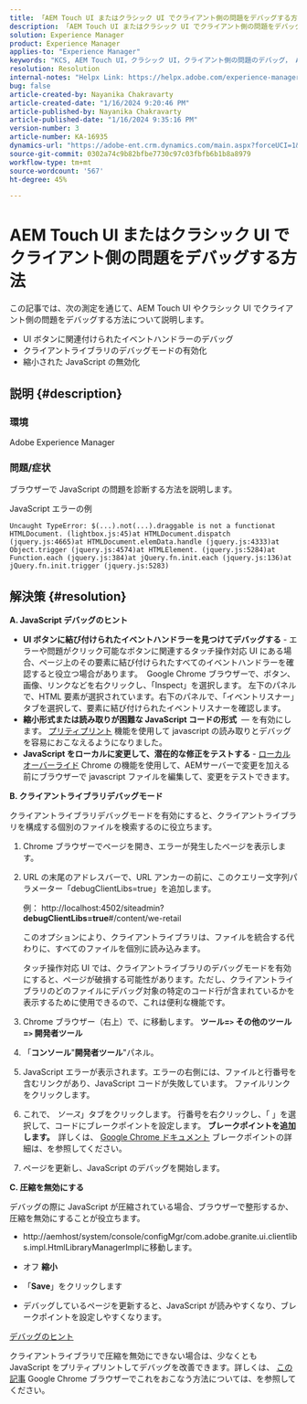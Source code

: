 ```yaml
---
title: 「AEM Touch UI またはクラシック UI でクライアント側の問題をデバッグする方法」
description: 「AEM Touch UI またはクラシック UI でクライアント側の問題をデバッグする方法を説明します。」
solution: Experience Manager
product: Experience Manager
applies-to: "Experience Manager"
keywords: "KCS, AEM Touch UI，クラシック UI，クライアント側の問題のデバッグ， AEM，イベントハンドラーのデバッグ，クライアントライブラリのデバッグモード"
resolution: Resolution
internal-notes: "Helpx Link: https://helpx.adobe.com/experience-manager/kb/How-to-debug-javascript-errors-in-AEM.html"
bug: false
article-created-by: Nayanika Chakravarty
article-created-date: "1/16/2024 9:20:46 PM"
article-published-by: Nayanika Chakravarty
article-published-date: "1/16/2024 9:35:16 PM"
version-number: 3
article-number: KA-16935
dynamics-url: "https://adobe-ent.crm.dynamics.com/main.aspx?forceUCI=1&pagetype=entityrecord&etn=knowledgearticle&id=39c9ae17-b5b4-ee11-a569-6045bd0063aa"
source-git-commit: 0302a74c9b82bfbe7730c97c03fbfb6b1b8a8979
workflow-type: tm+mt
source-wordcount: '567'
ht-degree: 45%

---
```


# AEM Touch UI またはクラシック UI でクライアント側の問題をデバッグする方法


この記事では、次の測定を通じて、AEM Touch UI やクラシック UI でクライアント側の問題をデバッグする方法について説明します。

- UI ボタンに関連付けられたイベントハンドラーのデバッグ
- クライアントライブラリのデバッグモードの有効化
- 縮小された JavaScript の無効化


## 説明 {#description}


### <b>環境</b>

Adobe Experience Manager

### <b>問題/症状</b>

ブラウザーで JavaScript の問題を診断する方法を説明します。

JavaScript エラーの例




```
Uncaught TypeError: $(...).not(...).draggable is not a functionat HTMLDocument. (lightbox.js:45)at HTMLDocument.dispatch (jquery.js:4665)at HTMLDocument.elemData.handle (jquery.js:4333)at Object.trigger (jquery.js:4574)at HTMLElement. (jquery.js:5284)at Function.each (jquery.js:384)at jQuery.fn.init.each (jquery.js:136)at jQuery.fn.init.trigger (jquery.js:5283)
```



## 解決策 {#resolution}


<b>A. JavaScript デバッグのヒント</b>

- <b>UI ボタンに結び付けられたイベントハンドラーを見つけてデバッグする</b> - エラーや問題がクリック可能なボタンに関連するタッチ操作対応 UI にある場合、ページ上のその要素に結び付けられたすべてのイベントハンドラーを確認すると役立つ場合があります。  Google Chrome ブラウザーで、ボタン、画像、リンクなどを右クリックし、「Inspect」を選択します。 左下のパネルで、HTML 要素が選択されています。右下のパネルで、「イベントリスナー」タブを選択して、要素に結び付けられたイベントリスナーを確認します。
- <b>縮小形式または読み取りが困難な JavaScript コードの形式</b>  — を有効にします。 [プリティプリント](https://developers.google.com/web/tools/chrome-devtools/javascript/pretty-print) 機能を使用して javascript の読み取りとデバッグを容易におこなえるようになりました。
- <b>JavaScript をローカルに変更して、潜在的な修正をテストする</b> - [ローカルオーバーライド](https://developers.google.com/web/updates/2018/01/devtools#overrides) Chrome の機能を使用して、AEMサーバーで変更を加える前にブラウザーで javascript ファイルを編集して、変更をテストできます。


<b>B. クライアントライブラリデバッグモード</b>

クライアントライブラリデバッグモードを有効にすると、クライアントライブラリを構成する個別のファイルを検索するのに役立ちます。

1. Chrome ブラウザーでページを開き、エラーが発生したページを表示します。
2. URL の末尾のアドレスバーで、URL アンカーの前に、このクエリー文字列パラメーター「debugClientLibs=true」を追加します。

   例： http://localhost:4502/siteadmin?<b>debugClientLibs=true</b>#/content/we-retail

   このオプションにより、クライアントライブラリは、ファイルを統合する代わりに、すべてのファイルを個別に読み込みます。

   タッチ操作対応 UI では、クライアントライブラリのデバッグモードを有効にすると、ページが破損する可能性があります。ただし、クライアントライブラリのどのファイルにデバッグ対象の特定のコード行が含まれているかを表示するために使用できるので、これは便利な機能です。
3. Chrome ブラウザー（右上）で、に移動します。 <b>ツール=`>` その他のツール=`>` 開発者ツール</b>
4. 「<b>コンソール</b>&quot;<b>開発者ツール</b>&quot;パネル。
5. JavaScript エラーが表示されます。エラーの右側には、ファイルと行番号を含むリンクがあり、JavaScript コードが失敗しています。 ファイルリンクをクリックします。
6. これで、 *ソース*」タブをクリックします。 行番号を右クリックし、「 」を選択して、コードにブレークポイントを設定します。 <b>ブレークポイントを追加します。  </b>詳しくは、 [Google Chrome ドキュメント](https://developers.google.com/web/tools/chrome-devtools/javascript/breakpoints) ブレークポイントの詳細は、を参照してください。
7. ページを更新し、JavaScript のデバッグを開始します。


<b>C. 圧縮を無効にする</b>

デバッグの際に JavaScript が圧縮されている場合、ブラウザーで整形するか、圧縮を無効にすることが役立ちます。

- http://aemhost/system/console/configMgr/com.adobe.granite.ui.clientlibs.impl.HtmlLibraryManagerImplに移動します。


- オフ <b>縮小</b>


- 「<b>Save</b>」をクリックします


- デバッグしているページを更新すると、JavaScript が読みやすくなり、ブレークポイントを設定しやすくなります。


<u>デバッグのヒント</u>

クライアントライブラリで圧縮を無効にできない場合は、少なくとも JavaScript をプリティプリントしてデバッグを改善できます。詳しくは、 [この記事](https://developers.google.com/web/tools/chrome-devtools/javascript/pretty-print) Google Chrome ブラウザーでこれをおこなう方法については、を参照してください。

